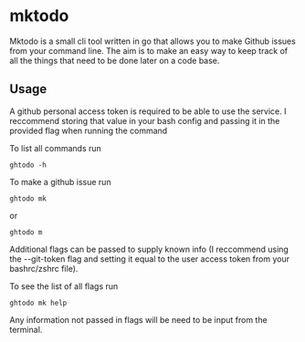 # mktodo
Mktodo is a small cli tool written in go that allows you to make Github issues from your command line. The aim is to make an easy way to keep track of all the things that need to be done later on a code base. 

## Usage
A github personal access token is required to be able to use the service. I reccommend storing that value in your bash config and passing it in the provided flag when running the command

To list all commands run
```
ghtodo -h
```

To make a github issue run 
```
ghtodo mk
```
or 
```
ghtodo m
```
Additional flags can be passed to supply known info (I reccommend using the --git-token flag and setting it equal to the user access token from your bashrc/zshrc file).

To see the list of all flags run 
```
ghtodo mk help
``` 
Any information not passed in flags will be need to be input from the terminal.
